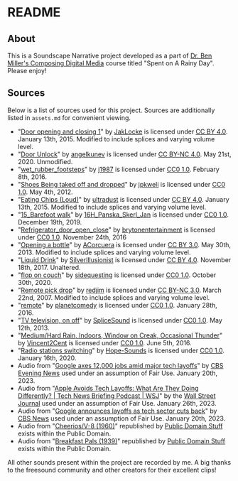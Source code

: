 # README

## About
This is a Soundscape Narrative project developed as a part of [Dr. Ben Miller's Composing Digital Media](https://benmiller314.github.io/cdm2023spring) course titled "Spent on A Rainy Day". Please enjoy!

## Sources

Below is a list of sources used for this project. Sources are additionally listed in `assets.md` for convenient viewing.

- "[Door opening and closing 1](https://freesound.org/people/JakLocke/sounds/261091/)" by [JakLocke](https://freesound.org/people/JakLocke/) is licensed under [CC BY 4.0](https://creativecommons.org/licenses/by/4.0/). January 13th, 2015. Modified to include splices and varying volume level.
- "[Door Unlock](https://freesound.org/people/angelkunev/sounds/519065/)" by [angelkunev](https://freesound.org/people/angelkunev/) is licensed under [CC BY-NC 4.0](https://creativecommons.org/licenses/by-nc/4.0/). May 21st, 2020. Unmodified.
- "[wet_rubber_footsteps](https://freesound.org/people/j1987/sounds/335760/)" by [j1987](https://freesound.org/people/j1987/) is licensed under [CC0 1.0](https://creativecommons.org/publicdomain/zero/1.0/). February 8th, 2016.
- "[Shoes Being taked off and dropped](https://freesound.org/people/jpkweli/sounds/154763/)" by [jpkweli](https://freesound.org/people/jpkweli/) is licensed under [CC0 1.0](https://creativecommons.org/publicdomain/zero/1.0/). May 4th, 2012.
- "[Eating Chips (Loud)](https://freesound.org/people/ultradust/sounds/167190/)" by [ultradust](https://freesound.org/people/ultradust/) is licensed under [CC BY 4.0](https://creativecommons.org/licenses/by/4.0/). January 13th, 2015. Modified to include splices and varying volume level.
- "[15_Barefoot walk](https://freesound.org/people/16H_Panska_Skerl_Jan/sounds/499061/)" by [16H_Panska_Skerl_Jan](https://freesound.org/people/16H_Panska_Skerl_Jan/) is licensed under [CC0 1.0](https://creativecommons.org/publicdomain/zero/1.0/). December 19th, 2019.
- "[Refrigerator_door_open_close](https://freesound.org/people/brytonentertainment/sounds/369175/)" by [brytonentertainment](https://freesound.org/people/brytonentertainment/) is licensed under [CC0 1.0](https://creativecommons.org/publicdomain/zero/1.0/). November 24th, 2016
- "[Opening a bottle](https://freesound.org/people/ACorcuera/sounds/189969/)" by [ACorcuera](https://freesound.org/people/ACorcuera/) is licensed under [CC BY 3.0](https://creativecommons.org/licenses/by/3.0/). May 30th, 2013. Modified to include splices and varying volume level.
- "[Liquid Drink](https://freesound.org/people/SilverIllusionist/sounds/411172/)" by [SilverIllusionist](https://freesound.org/people/SilverIllusionist/sounds/411172/#:~:text=00%3A02%3A260-,SilverIllusionist,-November%2018th%2C%202017) is licensed under [CC BY 4.0](https://creativecommons.org/licenses/by/4.0/). November 18th, 2017. Unaltered.
- "[flop on couch](https://freesound.org/people/sidequesting/sounds/541544/)" by [sidequesting](https://freesound.org/people/sidequesting/) is licensed under [CC0 1.0](https://creativecommons.org/publicdomain/zero/1.0/). October 30th, 2020.
- "[Remote pick drop](https://freesound.org/people/redjim/sounds/32578/)" by [redjim](https://freesound.org/people/redjim/) is licensed under [CC BY-NC 3.0](https://creativecommons.org/licenses/by-nc/3.0/). March 22nd, 2007. Modified to include splices and varying volume level.
- "[remote](https://freesound.org/people/planetcomedy/sounds/334137/)" by [planetcomedy](https://freesound.org/people/planetcomedy/) is licensed under [CC0 1.0](https://creativecommons.org/publicdomain/zero/1.0/). January 28th, 2016.
- "[TV television, on off](https://freesound.org/people/SpliceSound/sounds/188197/)" by [SpliceSound](https://freesound.org/people/SpliceSound/) is licensed under [CC0 1.0](https://creativecommons.org/publicdomain/zero/1.0/). May 12th, 2013.
- "[Medium/Hard Rain, Indoors, Window on Creak, Occasional Thunder](https://freesound.org/people/Vincent2Cent/sounds/346946/)" by [Vincent2Cent](https://freesound.org/people/Vincent2Cent/) is licensed under [CC0 1.0](https://creativecommons.org/publicdomain/zero/1.0/). June 5th, 2016.
- "[Radio stations switching](https://freesound.org/people/Hope-Sounds/sounds/502666/)" by [Hope-Sounds](https://freesound.org/people/Hope-Sounds/) is licensed under [CC0 1.0](https://creativecommons.org/publicdomain/zero/1.0/). January 16th, 2020.
- Audio from "[Google axes 12,000 jobs amid major tech layoffs](https://www.youtube.com/watch?v=hW4p_cmz1qU)" by [CBS Evening News](https://www.youtube.com/@CBSEveningNews) used under an assumption of Fair Use. January 20th, 2023. 
- Audio from "[Apple Avoids Tech Layoffs: What Are They Doing Differently? | Tech News Briefing Podcast | WSJ](https://www.youtube.com/watch?v=42s8pULEbZM)" by the [Wall Street Journal](https://www.youtube.com/@wsj) used under an assumption of Fair Use. January 26th, 2023.
- Audio from "[Google announces layoffs as tech sector cuts back](https://www.youtube.com/watch?v=sLJnbj6YiG8)" by [CBS News](https://www.youtube.com/@CBSNews) used under an assumption of Fair Use. January 20th, 2023.
- Audio from "[Cheerios/V-8 (1960)](https://www.youtube.com/watch?v=e7ZWzKpgh4A&list=PLvCmem6scWG3lMmMInBq4hN-IaSBXJKU-&index=2)" republished by [Public Domain Stuff](https://www.youtube.com/@publicdomainstuff5842) exists within the Public Domain.
- Audio from "[Breakfast Pals (1939)](https://www.youtube.com/watch?v=5547iZ85AVE&feature=youtu.be)" republished by [Public Domain Stuff](https://www.youtube.com/@publicdomainstuff5842) exists within the Public Domain.

All other sounds present within the project are recorded by me. A big thanks to the freesound community and other creators for their excellent clips!
